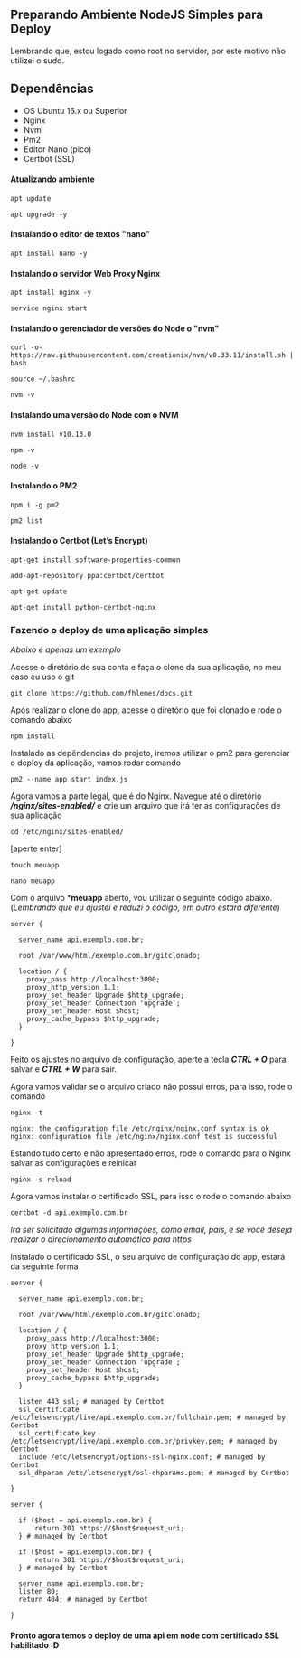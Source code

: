 ## Preparando Ambiente NodeJS Simples para Deploy

Lembrando que, estou logado como root no servidor, por este motivo não utilizei o sudo.


## Dependências

- OS Ubuntu 16.x ou Superior
- Nginx
- Nvm
- Pm2
- Editor Nano (pico)
- Certbot (SSL)
  

#### Atualizando ambiente

```
apt update
```

```
apt upgrade -y
```

#### Instalando o editor de textos "nano"

```
apt install nano -y
```

#### Instalando o servidor Web Proxy Nginx

```
apt install nginx -y
```

```
service nginx start
```

#### Instalando o gerenciador de versões do Node o "nvm"

```
curl -o- https://raw.githubusercontent.com/creationix/nvm/v0.33.11/install.sh | bash
```

```
source ~/.bashrc
```

```
nvm -v
```

#### Instalando uma versão do Node com o NVM

```
nvm install v10.13.0
```

```
npm -v
```

```
node -v
```

#### Instalando o PM2

```
npm i -g pm2
```

```
pm2 list
```

#### Instalando o Certbot (Let’s Encrypt)

```
apt-get install software-properties-common
```

```
add-apt-repository ppa:certbot/certbot
```

```
apt-get update
```

```
apt-get install python-certbot-nginx
```

### Fazendo o deploy de uma aplicação simples

*Abaixo é apenas um exemplo*

Acesse o diretório de sua conta e faça o clone da sua aplicação, no meu caso eu uso o git

```
git clone https://github.com/fhlemes/docs.git
```

Após realizar o clone do app, acesse o diretório que foi clonado e rode o comando abaixo

```
npm install
```

Instalado as depêndencias do projeto, iremos utilizar o pm2 para gerenciar o deploy da aplicação, vamos rodar comando

```
pm2 --name app start index.js
```

Agora vamos a parte legal, que é do Nginx. Navegue até o diretório ***/nginx/sites-enabled/*** e crie um arquivo que irá
ter as configurações de sua aplicação

```
cd /etc/nginx/sites-enabled/
``` 
[aperte enter]

```
touch meuapp
```

```
nano meuapp
```

Com o arquivo ***meuapp** aberto, vou utilizar o seguinte código abaixo. (_Lembrando que eu ajustei e reduzi o código, em outro estará diferente_)

```
server {

  server_name api.exemplo.com.br;

  root /var/www/html/exemplo.com.br/gitclonado;

  location / {
    proxy_pass http://localhost:3000;
    proxy_http_version 1.1;
    proxy_set_header Upgrade $http_upgrade;
    proxy_set_header Connection 'upgrade';
    proxy_set_header Host $host;
    proxy_cache_bypass $http_upgrade;
  }

}
```

Feito os ajustes no arquivo de configuração, aperte a tecla ***CTRL + O*** para salvar e ***CTRL + W*** para sair.

Agora vamos validar se o arquivo criado não possui erros, para isso, rode o comando

```
nginx -t

nginx: the configuration file /etc/nginx/nginx.conf syntax is ok
nginx: configuration file /etc/nginx/nginx.conf test is successful 
```

Estando tudo certo e não apresentado erros, rode o comando para o Nginx salvar as configurações e reinicar

```
nginx -s reload
```

Agora vamos instalar o certificado SSL, para isso o rode o comando abaixo

```
certbot -d api.exemplo.com.br
```

_Irá ser solicitado algumas informações, como email, pais, e se você deseja realizar o direcionamento automático para https_

Instalado o certificado SSL, o seu arquivo de configuração do app, estará da seguinte forma

```
server {

  server_name api.exemplo.com.br;

  root /var/www/html/exemplo.com.br/gitclonado;

  location / {
    proxy_pass http://localhost:3000;
    proxy_http_version 1.1;
    proxy_set_header Upgrade $http_upgrade;
    proxy_set_header Connection 'upgrade';
    proxy_set_header Host $host;
    proxy_cache_bypass $http_upgrade;
  }

  listen 443 ssl; # managed by Certbot
  ssl_certificate /etc/letsencrypt/live/api.exemplo.com.br/fullchain.pem; # managed by Certbot
  ssl_certificate_key /etc/letsencrypt/live/api.exemplo.com.br/privkey.pem; # managed by Certbot
  include /etc/letsencrypt/options-ssl-nginx.conf; # managed by Certbot
  ssl_dhparam /etc/letsencrypt/ssl-dhparams.pem; # managed by Certbot

}

server {

  if ($host = api.exemplo.com.br) {
      return 301 https://$host$request_uri;
  } # managed by Certbot

  if ($host = api.exemplo.com.br) {
      return 301 https://$host$request_uri;
  } # managed by Certbot

  server_name api.exemplo.com.br;
  listen 80;
  return 404; # managed by Certbot

}

```

#### Pronto agora temos o deploy de uma api em node com certificado SSL habilitado :D
